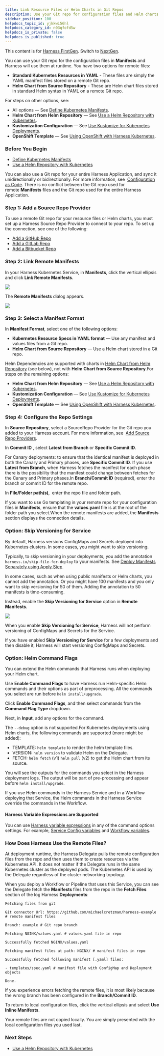 ```yaml
---
title: Link Resource Files or Helm Charts in Git Repos
description: Use your Git repo for configuration files and Helm charts.
sidebar_position: 100
helpdocs_topic_id: yjkkwi56hl
helpdocs_category_id: n03qfofd5w
helpdocs_is_private: false
helpdocs_is_published: true
---
```


This content is for [Harness FirstGen](/docs/continuous-delivery/get-started/upgrading/upgrade-nextgen-cd.md). Switch to [NextGen](/docs/category/kubernetes).

You can use your Git repo for the configuration files in **Manifests** and Harness will use them at runtime. You have two options for remote files:

* **Standard Kubernetes Resources in YAML** - These files are simply the YAML manifest files stored on a remote Git repo.
* **Helm Chart from Source Repository** - These are Helm chart files stored in standard Helm syntax in YAML on a remote Git repo.

For steps on other options, see:

* All options — See [Define Kubernetes Manifests](define-kubernetes-manifests.md).
* **Helm Chart from Helm Repository** — See [Use a Helm Repository with Kubernetes](use-a-helm-repository-with-kubernetes.md).
* **Kustomization Configuration** — See [Use Kustomize for Kubernetes Deployments](use-kustomize-for-kubernetes-deployments.md).
* **OpenShift Template** — See [Using OpenShift with Harness Kubernetes](using-open-shift-with-harness-kubernetes.md).


### Before You Begin

* [Define Kubernetes Manifests](define-kubernetes-manifests.md)
* [Use a Helm Repository with Kubernetes](use-a-helm-repository-with-kubernetes.md)

You can also use a Git repo for your entire Harness Application, and sync it unidirectionally or bidirectionally. For more information, see  [Configuration as Code](../../firstgen-platform/config-as-code/configuration-as-code.md). There is no conflict between the Git repo used for remote **Manifests** files and the Git repo used for the entire Harness Application.

### Step 1: Add a Source Repo Provider

To use a remote Git repo for your resource files or Helm charts, you must set up a Harness Source Repo Provider to connect to your repo. To set up the connection, see one of the following:

* [Add a GitHub Repo](../../firstgen-platform/account/manage-connectors/add-github-repo.md)
* [Add a GitLab Repo](../../firstgen-platform/account/manage-connectors/add-a-gitlab-repo.md)
* [Add a Bitbucket Repo](../../firstgen-platform/account/manage-connectors/add-bitbucket-repo.md)

### Step 2: Link Remote Manifests

In your Harness Kubernetes Service, in **Manifests**, click the vertical ellipsis and click **Link Remote Manifests**.

![](./static/link-resource-files-or-helm-charts-in-git-repos-203.png)

The **Remote Manifests** dialog appears.

![](./static/link-resource-files-or-helm-charts-in-git-repos-204.png)

### Step 3: Select a Manifest Format

In **Manifest Format**, select one of the following options:

* **Kubernetes Resource Specs in YAML format** — Use any manifest and values files from a Git repo.
* **Helm Chart from Source Repository** — Use a Helm chart stored in a Git repo.

Helm Dependencies are supported with charts in [Helm Chart from Helm Repository](use-a-helm-repository-with-kubernetes.md) (see below), not with **Helm Chart from Source Repository**.For steps on the remaining options:

* **Helm Chart from Helm Repository** — See [Use a Helm Repository with Kubernetes](use-a-helm-repository-with-kubernetes.md).
* **Kustomization Configuration** — See [Use Kustomize for Kubernetes Deployments](use-kustomize-for-kubernetes-deployments.md).
* **OpenShift Template** — See [Using OpenShift with Harness Kubernetes](using-open-shift-with-harness-kubernetes.md).

### Step 4: Configure the Repo Settings

In **Source Repository**, select a SourceRepo Provider for the Git repo you added to your Harness account. For more information, see  [Add Source Repo Providers](../../firstgen-platform/account/manage-connectors/add-source-repo-providers.md).

In **Commit ID** , select **Latest from Branch** or **Specific Commit ID**.

For Canary deployments: to ensure that the identical manifest is deployed in both the Canary and Primary phases, use **Specific Commit ID**. If you use **Latest from Branch**, when Harness fetches the manifest for each phase there is the possibility that the manifest could change between fetches for the Canary and Primary phases.In **Branch/Commit ID** (required), enter the branch or commit ID for the remote repo.

In **File/Folder path(s)**,  enter the repo file and folder path.

If you want to use Go templating in your remote repo for your configuration files in **Manifests**, ensure that the **values.yaml** file is at the root of the folder path you select.When the remote manifests are added, the **Manifests** section displays the connection details.

### Option: Skip Versioning for Service

By default, Harness versions ConfigMaps and Secrets deployed into Kubernetes clusters. In some cases, you might want to skip versioning.

Typically, to skip versioning in your deployments, you add the annotation `harness.io/skip-file-for-deploy` to your manifests. See [Deploy Manifests Separately using Apply Step](deploy-manifests-separately-using-apply-step.md).

In some cases, such as when using public manifests or Helm charts, you cannot add the annotation. Or you might have 100 manifests and you only want to skip versioning for 50 of them. Adding the annotation to 50 manifests is time-consuming.

Instead, enable the **Skip Versioning for Service** option in **Remote Manifests**.

![](./static/link-resource-files-or-helm-charts-in-git-repos-205.png)

When you enable **Skip Versioning for Service**, Harness will not perform versioning of ConfigMaps and Secrets for the Service.

If you have enabled **Skip Versioning for Service** for a few deployments and then disable it, Harness will start versioning ConfigMaps and Secrets.

### Option: Helm Command Flags

You can extend the Helm commands that Harness runs when deploying your Helm chart.

Use **Enable Command Flags** to have Harness run Helm-specific Helm commands and their options as part of preprocessing. All the commands you select are run before `helm install/upgrade`.

Click **Enable Command Flags**, and then select commands from the **Command Flag Type** dropdown.

Next, in **Input**, add any options for the command.

The `--debug` option is not supported.For Kubernetes deployments using Helm charts, the following commands are supported (more might be added):

* TEMPLATE: `helm template` to render the helm template files.
* VERSION: `helm version` to validate Helm on the Delegate.
* FETCH: `helm fetch` (v1) `helm pull` (v2) to get the Helm chart from its source.

You will see the outputs for the commands you select in the Harness deployment logs. The output will be part of pre-processing and appear before `helm install/upgrade`.

If you use Helm commands in the Harness Service and in a Workflow deploying that Service, the Helm commands in the Harness Service override the commands in the Workflow.

#### Harness Variable Expressions are Supported

You can use [Harness variable expressions](../../firstgen-platform/techref-category/variables/variables.md) in any of the command options settings. For example, [Service Config variables](../model-cd-pipeline/setup-services/add-service-level-config-variables.md) and [Workflow variables](../model-cd-pipeline/workflows/add-workflow-variables-new-template.md).

### How Does Harness Use the Remote Files?

At deployment runtime, the Harness Delegate pulls the remote configuration files from the repo and then uses them to create resources via the Kubernetes API. It does not matter if the Delegate runs in the same Kubernetes cluster as the deployed pods. The Kubernetes API is used by the Delegate regardless of the cluster networking topology.

When you deploy a Workflow or Pipeline that uses this Service, you can see the Delegate fetch the **Manifests** files from the repo in the **Fetch Files** section of the log Harness **Deployments**:


```
Fetching files from git  
    
Git connector Url: https://github.com/michaelcretzman/harness-example # remote manifest files  
    
Branch: example # Git repo branch  
    
Fetching NGINX/values.yaml # values.yaml file in repo  
    
Successfully fetched NGINX/values.yaml  
    
Fetching manifest files at path: NGINX/ # manifest files in repo  
    
Successfully fetched following manifest [.yaml] files:  
  
- templates/spec.yaml # manifest file with ConfigMap and Deployment objects  
    
Done.
```
If you experience errors fetching the remote files, it is most likely because the wrong branch has been configured in the **Branch/Commit ID**.

To return to local configuration files, click the vertical ellipsis and select **Use Inline Manifests**.

Your remote files are not copied locally. You are simply presented with the local configuration files you used last.

### Next Steps

* [Use a Helm Repository with Kubernetes](use-a-helm-repository-with-kubernetes.md)

